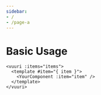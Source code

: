 ```yaml
---
sidebar:
- /
- /page-a
---
```


# Basic Usage

```vue
<vuuri :items="items">
  <template #item="{ item }">
    <YourComponent :item="item" />
  </template>
</vuuri>
```
